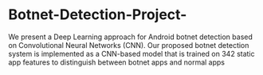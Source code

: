 # Botnet-Detection-Project-
We present a Deep Learning approach for Android botnet detection  based on Convolutional Neural Networks (CNN). Our proposed botnet detection system is implemented as a  CNN-based model that is trained on 342 static app features to distinguish between botnet apps and normal apps
